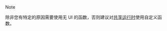 >[!NOTE]
> 除非您有特定的原因需要使用无 UI 的函数，否则建议对[共享运行时](../excel/configure-your-add-in-to-use-a-shared-runtime.md)使用自定义函数。